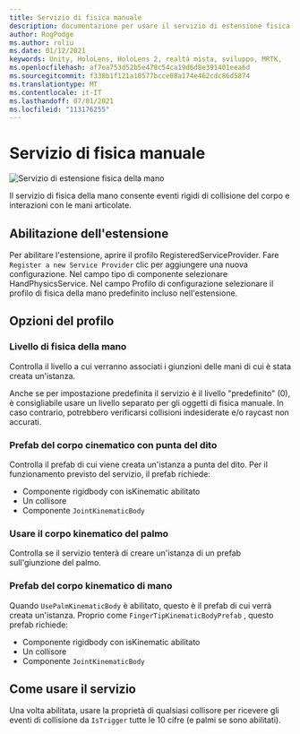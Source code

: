 ```yaml
---
title: Servizio di fisica manuale
description: documentazione per usare il servizio di estensione fisica manuale in MRTK
author: RogPodge
ms.author: roliu
ms.date: 01/12/2021
keywords: Unity, HoloLens, HoloLens 2, realtà mista, sviluppo, MRTK,
ms.openlocfilehash: af7ea753d52b5e478c54ca19d6d8e391401eea6d
ms.sourcegitcommit: f338b1f121a10577bcce08a174e462cdc86d5874
ms.translationtype: MT
ms.contentlocale: it-IT
ms.lasthandoff: 07/01/2021
ms.locfileid: "113176255"
---
```

# <a name="hand-physics-service"></a>Servizio di fisica manuale

![Servizio di estensione fisica della mano](../images/hand-physics/MRTK_UX_HandPhysics_Main.jpg)

Il servizio di fisica della mano consente eventi rigidi di collisione del corpo e interazioni con le mani articolate.

## <a name="enabling-the-extension"></a>Abilitazione dell'estensione

Per abilitare l'estensione, aprire il profilo RegisteredServiceProvider. Fare `Register a new Service Provider` clic per aggiungere una nuova configurazione. Nel campo tipo di componente selezionare HandPhysicsService. Nel campo Profilo di configurazione selezionare il profilo di fisica della mano predefinito incluso nell'estensione.

## <a name="profile-options"></a>Opzioni del profilo

### <a name="hand-physics-layer"></a>Livello di fisica della mano

Controlla il livello a cui verranno associati i giunzioni delle mani di cui è stata creata un'istanza.

Anche se per impostazione predefinita il servizio è il livello "predefinito" (0), è consigliabile usare un livello separato per gli oggetti di fisica manuale. In caso contrario, potrebbero verificarsi collisioni indesiderate e/o raycast non accurati.

### <a name="finger-tip-kinematic-body-prefab"></a>Prefab del corpo cinematico con punta del dito

Controlla il prefab di cui viene creata un'istanza a punta del dito. Per il funzionamento previsto del servizio, il prefab richiede:

- Componente rigidbody con isKinematic abilitato
- Un collisore
- Componente `JointKinematicBody`

### <a name="use-palm-kinematic-body"></a>Usare il corpo kinematico del palmo

Controlla se il servizio tenterà di creare un'istanza di un prefab sull'giunzione del palmo.

### <a name="palm-kinematic-body-prefab"></a>Prefab del corpo kinematico di mano

Quando `UsePalmKinematicBody` è abilitato, questo è il prefab di cui verrà creata un'istanza. Proprio come `FingerTipKinematicBodyPrefab` , questo prefab richiede:

- Componente rigidbody con isKinematic abilitato
- Un collisore
- Componente `JointKinematicBody`

## <a name="how-to-use-the-service"></a>Come usare il servizio

Una volta abilitata, usare la proprietà di qualsiasi collisore per ricevere gli eventi di collisione da `IsTrigger` tutte le 10 cifre (e palmi se sono abilitati).
